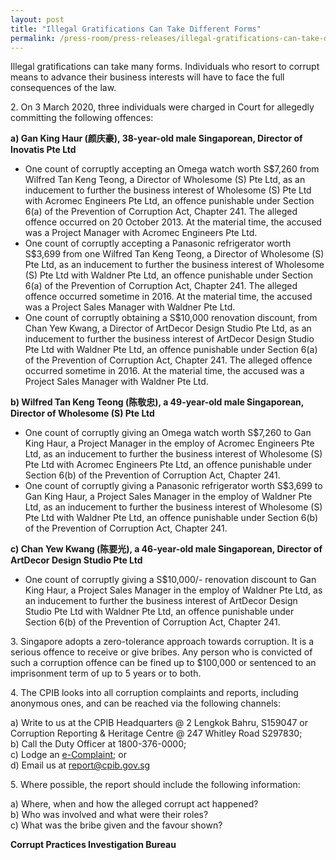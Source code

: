 ```yaml
---
layout: post
title: "Illegal Gratifications Can Take Different Forms"
permalink: /press-room/press-releases/illegal-gratifications-can-take-different-forms/
---
```

Illegal gratifications can take many forms.  Individuals who resort to corrupt means to advance their business interests will have to face the full consequences of the law.

2\.        On 3 March 2020, three individuals were charged in Court for allegedly committing the following offences:

**a) Gan King Haur (颜庆豪), 38-year-old male Singaporean, Director of Inovatis Pte Ltd**

* One count of corruptly accepting an Omega watch worth S$7,260 from Wilfred Tan Keng Teong, a Director of Wholesome (S) Pte Ltd, as an inducement to further the business interest of Wholesome (S) Pte Ltd with Acromec Engineers Pte Ltd, an offence punishable under Section 6(a) of the Prevention of Corruption Act, Chapter 241. The alleged offence occurred on 20 October 2013. At the material time, the accused was a Project Manager with Acromec Engineers Pte Ltd.
* One count of corruptly accepting a Panasonic refrigerator worth S$3,699 from one Wilfred Tan Keng Teong, a Director of Wholesome (S) Pte Ltd, as an inducement to further the business interest of Wholesome (S) Pte Ltd with Waldner Pte Ltd, an offence punishable under Section 6(a) of the Prevention of Corruption Act, Chapter 241. The alleged offence occurred sometime in 2016. At the material time, the accused was a Project Sales Manager with Waldner Pte Ltd.
* One count of corruptly obtaining a S$10,000 renovation discount, from Chan Yew Kwang, a Director of ArtDecor Design Studio Pte Ltd, as an inducement to further the business interest of ArtDecor Design Studio Pte Ltd with Waldner Pte Ltd, an offence punishable under Section 6(a) of the Prevention of Corruption Act, Chapter 241. The alleged offence occurred sometime in 2016. At the material time, the accused was a Project Sales Manager with Waldner Pte Ltd.

**b) Wilfred Tan Keng Teong (陈敬忠), a 49-year-old male Singaporean, Director of Wholesome (S) Pte Ltd**

* One count of corruptly giving an Omega watch worth S$7,260 to Gan King Haur, a Project Manager in the employ of Acromec Engineers Pte Ltd, as an inducement to further the business interest of Wholesome (S) Pte Ltd with Acromec Engineers Pte Ltd, an offence punishable under Section 6(b) of the Prevention of Corruption Act, Chapter 241.
* One count of corruptly giving a Panasonic refrigerator worth S$3,699 to Gan King Haur, a Project Sales Manager in the employ of Waldner Pte Ltd, as an inducement to further the business interest of Wholesome (S) Pte Ltd with Waldner Pte Ltd, an offence punishable under Section 6(b) of the Prevention of Corruption Act, Chapter 241.
          
**c) Chan Yew Kwang (陈要光), a 46-year-old male Singaporean, Director of ArtDecor Design Studio Pte Ltd**

* One count of corruptly giving a S$10,000/- renovation discount to Gan King Haur, a Project Sales Manager in the employ of Waldner Pte Ltd, as an inducement to further the business interest of ArtDecor Design Studio Pte Ltd with Waldner Pte Ltd, an offence punishable under Section 6(b) of the Prevention of Corruption Act, Chapter 241.

3\.       Singapore adopts a zero-tolerance approach towards corruption. It is a serious offence to receive or give bribes. Any person who is convicted of such a corruption offence can be fined up to $100,000 or sentenced to an imprisonment term of up to 5 years or to both.

4\.       The CPIB looks into all corruption complaints and reports, including anonymous ones, and can be reached via the following channels:

a) Write to us at the CPIB Headquarters @ 2 Lengkok Bahru, S159047 or Corruption Reporting & Heritage Centre @ 247 Whitley Road S297830;<br />
b) Call the Duty Officer at 1800-376-0000;<br />
c) Lodge an [e-Complaint](/e-services/e-complaint-for-corrupt-conduct); or<br>
d) Email us at <a class="spamspan" href="mailto:report@cpib.gov.sg">report@cpib.gov.sg</a>

5\.        Where possible, the report should include the following information:

a) Where, when and how the alleged corrupt act happened?<br />
b) Who was involved and what were their roles?<br />
c) What was the bribe given and the favour shown?

**Corrupt Practices Investigation Bureau**
